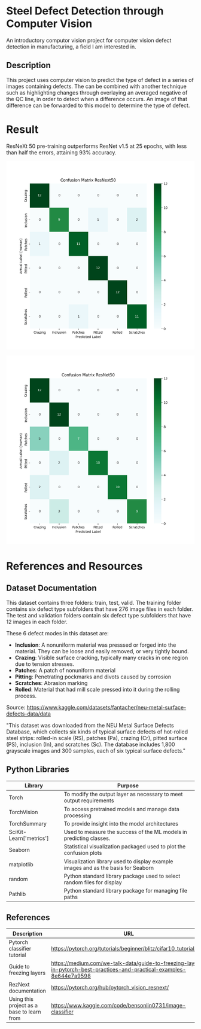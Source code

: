 # Steel Defect Detection through Computer Vision
An introductory computor vision project for computer vision defect detection in manufacturing, a field I am interested in.

## Description
This project uses computer vision to predict the type of defect in a series of images containing defects. The can be combined with another technique such as highlighting changes through overlaying an averaged negative of the QC line, in order to detect when a difference occurs. An image of that difference can be forwarded to this model to determine the type of defect. 

# Result
ResNeXt 50 pre-training outperforms ResNet v1.5 at 25 epochs, with less than half the errors, attaining 93% accuracy.

![ResNext50 Confusion Matrix](images/Confusion_Matrix_ResNext50.png) 

![ResNet50 Confusion Matrix](images/Confusion_Matrix_ResNet50.png)

# References and Resources

## Dataset Documentation

This dataset contains three folders: train, test, valid. The training folder contains six defect type subfolders that have 276 image files in each folder. The test and validation folders contain six defect type subfolders that have 12 images in each folder.

These 6 defect modes in this dataset are:
* **Inclusion**: A nonuniform material was presssed or forged into the material. They can be loose and easily removed, or very tightly bound.
* **Crazing**: Visible surface cracking, typically many cracks in one region due to tension stresses.
* **Patches**: A patch of nonuniform material
* **Pitting**: Penetrating pockmarks and divots caused by corrosion 
* **Scratches**: Abrasion marking
* **Rolled**: Material that had mill scale pressed into it during the rolling process.

Source: https://www.kaggle.com/datasets/fantacher/neu-metal-surface-defects-data/data

"This dataset was downloaded from the NEU Metal Surface Defects Database, which collects six kinds of typical surface defects of hot-rolled steel strips: rolled-in scale (RS), patches (Pa), crazing (Cr), pitted surface (PS), inclusion (In), and scratches (Sc). The database includes 1,800 grayscale images and 300 samples, each of six typical surface defects."

## Python Libraries

Library | Purpose
---|---
Torch | To modify the output layer as necessary to meet output requirements
TorchVision | To access pretrained models and manage data processing
TorchSummary | To provide insight into the model architectures
SciKit-Learn['metrics'] | Used to measure the success of the ML models in predicting classes.
Seaborn | Statistical visualization packaged used to plot the confusion plots
matplotlib | Visualization library used to display example images and as the basis for Seaborn
random | Python standard library package used to select random files for display
Pathlib | Python standard library package for managing file paths

## References 

Description | URL
---|---
Pytorch classifier tutorial | https://pytorch.org/tutorials/beginner/blitz/cifar10_tutorial.html
Guide to freezing layers | https://medium.com/we-talk-data/guide-to-freezing-layers-in-pytorch-best-practices-and-practical-examples-8e644e7a9598
RezNext documentation | https://pytorch.org/hub/pytorch_vision_resnext/
Using this project as a base to learn from | https://www.kaggle.com/code/bensonlin0731/image-classifier